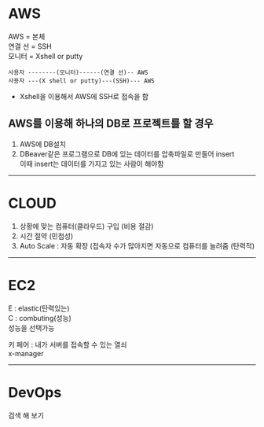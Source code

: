 # AWS

AWS = 본체  
연결 선 = SSH  
모니터 = Xshell or putty

```
사용자 --------(모니터)------(연결 선)-- AWS
사용자 ---(X shell or putty)---(SSH)--- AWS
```

- Xshell을 이용해서 AWS에 SSH로 접속을 함

## AWS를 이용해 하나의 DB로 프로젝트를 할 경우

1. AWS에 DB설치
2. DBeaver같은 프로그램으로 DB에 있는 데이터를 압축파일로 만들어 insert  
   이때 insert는 데이터를 가지고 있는 사람이 해야함

---

# CLOUD

1. 상황에 맞는 컴퓨터(클라우드) 구입 (비용 절감)
2. 시간 절약 (민첩성)
3. Auto Scale : 자동 확장 (접속자 수가 많아지면 자동으로 컴퓨터를 늘려줌 (탄력적)

---

# EC2

E : elastic(탄력있는)  
C : combuting(성능)  
성능을 선택가능

키 페어 : 내가 서버를 접속할 수 있는 열쇠  
x-manager

---

# DevOps

검색 해 보기
